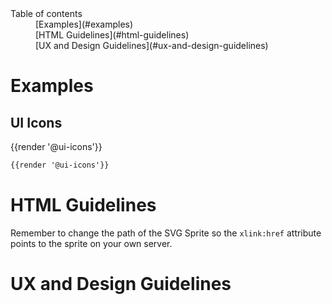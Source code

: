 <nav class="element-navigation">
  <dl class="element-navigation__list">
    <dt class="element-navigation__title">Table of contents</dt>
    <dd class="element-navigation__item">[Examples](#examples)</dd>
    <dd class="element-navigation__item">[HTML Guidelines](#html-guidelines)</dd>
    <dd class="element-navigation__item">[UX and Design Guidelines](#ux-and-design-guidelines)</dd>
  </dl>
</nav>

# Examples
## UI Icons
<div class="element-preview">
  <div class="element-preview__inner">{{render '@ui-icons'}}</div>
</div>

```html
{{render '@ui-icons'}}
```

# HTML Guidelines
Remember to change the path of the SVG Sprite so the `xlink:href` attribute points to the sprite on your own server.

# UX and Design Guidelines

